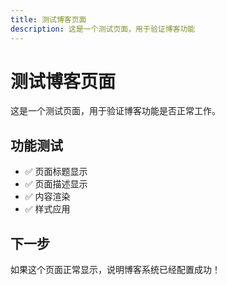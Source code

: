 ```yaml
---
title: 测试博客页面
description: 这是一个测试页面，用于验证博客功能
---
```


# 测试博客页面

这是一个测试页面，用于验证博客功能是否正常工作。

## 功能测试

- ✅ 页面标题显示
- ✅ 页面描述显示
- ✅ 内容渲染
- ✅ 样式应用

## 下一步

如果这个页面正常显示，说明博客系统已经配置成功！ 